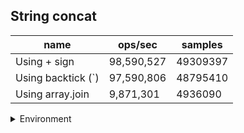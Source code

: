 ## String concat

|name|ops/sec|samples|
|-|-|-|
|Using + sign|98,590,527|49309397|
|Using backtick (`)|97,590,806|48795410|
|Using array.join|9,871,301|4936090|


<details>
<summary>Environment</summary>

* __Machine:__ linux x64 | 4 vCPUs | 7.6GB Mem
* __Run:__ Tue May 06 2025 20:06:49 GMT+0000 (Coordinated Universal Time)
* __Node:__ `v22.14.0`
</details>

<!--
{"environment":{"platform":"linux","arch":"x64","cpus":4,"totalMemory":7.597835540771484},"benchmarks":[{"name":"Using + sign","samples":49309397,"opsSec":98590527.89847046},{"name":"Using backtick (`)","samples":48795410,"opsSec":97590806.33728711},{"name":"Using array.join","samples":4936090,"opsSec":9871301.631838195}]}-->
